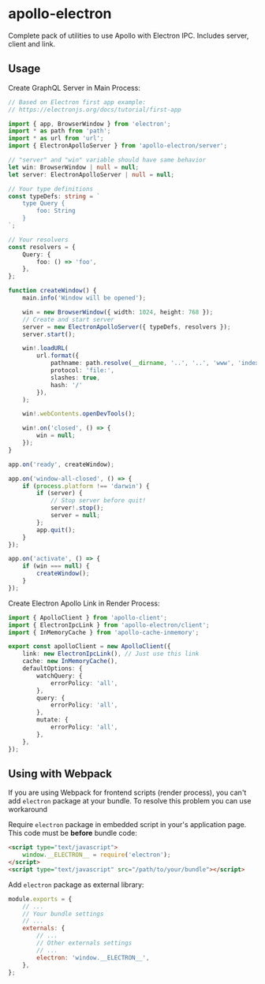 # apollo-electron

Complete pack of utilities to use Apollo with Electron IPC.
Includes server, client and link.

## Usage

Create GraphQL Server in Main Process:

```typescript
// Based on Electron first app example:
// https://electronjs.org/docs/tutorial/first-app

import { app, BrowserWindow } from 'electron';
import * as path from 'path';
import * as url from 'url';
import { ElectronApolloServer } from 'apollo-electron/server';

// "server" and "win" variable should have same behavior
let win: BrowserWindow | null = null;
let server: ElectronApolloServer | null = null;

// Your type definitions
const typeDefs: string = `
    type Query {
        foo: String
    }
`;

// Your resolvers
const resolvers = {
    Query: {
        foo: () => 'foo',
    },
};

function createWindow() {
    main.info('Window will be opened');

    win = new BrowserWindow({ width: 1024, height: 768 });
    // Create and start server
    server = new ElectronApolloServer({ typeDefs, resolvers });
    server.start();

    win!.loadURL(
        url.format({
            pathname: path.resolve(__dirname, '..', '..', 'www', 'index.html'),
            protocol: 'file:',
            slashes: true,
            hash: '/'
        }),
    );

    win!.webContents.openDevTools();

    win!.on('closed', () => {
        win = null;
    });
}

app.on('ready', createWindow);

app.on('window-all-closed', () => {
    if (process.platform !== 'darwin') {
        if (server) {
            // Stop server before quit!
            server!.stop();
            server = null;
        };
        app.quit();
    }
});

app.on('activate', () => {
    if (win === null) {
        createWindow();
    }
});
```

Create Electron Apollo Link in Render Process:

```typescript
import { ApolloClient } from 'apollo-client';
import { ElectronIpcLink } from 'apollo-electron/client';
import { InMemoryCache } from 'apollo-cache-inmemory';

export const apolloClient = new ApolloClient({
    link: new ElectronIpcLink(), // Just use this link
    cache: new InMemoryCache(),
    defaultOptions: {
        watchQuery: {
            errorPolicy: 'all',
        },
        query: {
            errorPolicy: 'all',
        },
        mutate: {
            errorPolicy: 'all',
        },
    },
});
```

## Using with Webpack

If you are using Webpack for frontend scripts (render process),
you can't add `electron` package at your bundle.
To resolve this problem you can use workaround

Require `electron` package in embedded script in your's application page.
This code must be **before** bundle code:

```html
<script type="text/javascript">
    window.__ELECTRON__ = require('electron');
</script>
<script type="text/javascript" src="/path/to/your/bundle"></script> 
```

Add `electron` package as external library:

```javascript
module.exports = {
    // ...
    // Your bundle settings
    // ...
    externals: {
        // ...
        // Other externals settings
        // ...
        electron: 'window.__ELECTRON__',
    },
};
```
